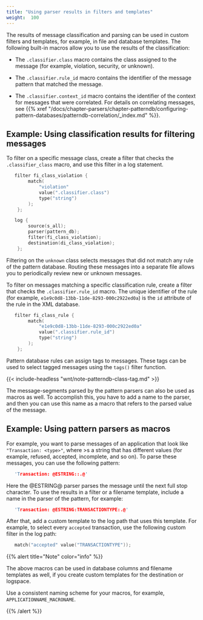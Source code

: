 ```yaml
---
title: "Using parser results in filters and templates"
weight:  100
---
```

<!-- DISCLAIMER: This file is based on the syslog-ng Open Source Edition documentation https://github.com/balabit/syslog-ng-ose-guides/commit/2f4a52ee61d1ea9ad27cb4f3168b95408fddfdf2 and is used under the terms of The syslog-ng Open Source Edition Documentation License. The file has been modified by Axoflow. -->

The results of message classification and parsing can be used in custom filters and templates, for example, in file and database templates. The following built-in macros allow you to use the results of the classification:

  - The `.classifier.class` macro contains the class assigned to the message (for example, violation, security, or unknown).

  - The `.classifier.rule_id` macro contains the identifier of the message pattern that matched the message.

  - The `.classifier.context_id` macro contains the identifier of the context for messages that were correlated. For details on correlating messages, see {{% xref "/docs/chapter-parsers/chapter-patterndb/configuring-pattern-databases/patterndb-correlation/_index.md" %}}.


## Example: Using classification results for filtering messages

To filter on a specific message class, create a filter that checks the `.classifier_class` macro, and use this filter in a log statement.

```c
   filter fi_class_violation {
        match(
            "violation"
            value(".classifier.class")
            type("string")
        );
    };
```

```c
   log {
        source(s_all);
        parser(pattern_db);
        filter(fi_class_violation);
        destination(di_class_violation);
    };
```

Filtering on the `unknown` class selects messages that did not match any rule of the pattern database. Routing these messages into a separate file allows you to periodically review new or unknown messages.

To filter on messages matching a specific classification rule, create a filter that checks the `.classifier.rule_id` macro. The unique identifier of the rule (for example, `e1e9c0d8-13bb-11de-8293-000c2922ed0a`) is the `id` attribute of the rule in the XML database.

```c
   filter fi_class_rule {
        match(
            "e1e9c0d8-13bb-11de-8293-000c2922ed0a"
            value(".classifier.rule_id")
            type("string")
        );
    };
```


Pattern database rules can assign tags to messages. These tags can be used to select tagged messages using the `tags()` filter function.

{{< include-headless "wnt/note-patterndb-class-tag.md" >}}

The message-segments parsed by the pattern parsers can also be used as macros as well. To accomplish this, you have to add a name to the parser, and then you can use this name as a macro that refers to the parsed value of the message.


## Example: Using pattern parsers as macros

For example, you want to parse messages of an application that look like `"Transaction: <type>"`, where <type>>s a string that has different values (for example, refused, accepted, incomplete, and so on). To parse these messages, you can use the following pattern:

```c
   'Transaction: @ESTRING::.@'
```

Here the @ESTRING@ parser parses the message until the next full stop character. To use the results in a filter or a filename template, include a name in the parser of the pattern, for example:

```c
   'Transaction: @ESTRING:TRANSACTIONTYPE:.@'
```

After that, add a custom template to the log path that uses this template. For example, to select every `accepted` transaction, use the following custom filter in the log path:

```c
   match("accepted" value("TRANSACTIONTYPE"));
```


{{% alert title="Note" color="info" %}}

The above macros can be used in database columns and filename templates as well, if you create custom templates for the destination or logspace.

Use a consistent naming scheme for your macros, for example, `APPLICATIONNAME_MACRONAME`.

{{% /alert %}}
